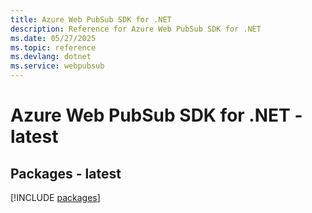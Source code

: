 ```yaml
---
title: Azure Web PubSub SDK for .NET
description: Reference for Azure Web PubSub SDK for .NET
ms.date: 05/27/2025
ms.topic: reference
ms.devlang: dotnet
ms.service: webpubsub
---
```

# Azure Web PubSub SDK for .NET - latest
## Packages - latest
[!INCLUDE [packages](web-pubsub-index.md)]